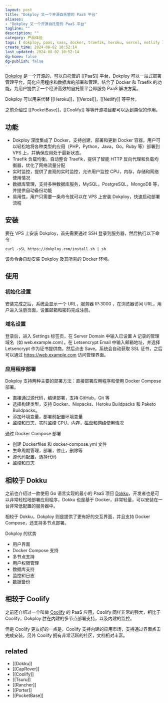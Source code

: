 ```yaml
---
layout: post
title: "Dokploy 又一个开源自托管的 PaaS 平台"
aliases:
- "Dokploy 又一个开源自托管的 PaaS 平台"
tagline: ""
description: ""
category: 产品体验
tags: [ dokploy, paas, saas, docker, traefik, heroku, vercel, netlify ]
create_time: 2024-08-02 10:52:14
last_updated: 2024-08-02 10:52:14
dg-home: false
dg-publish: false
---
```


[Dokploy](https://dokploy.com/) 是一个开源的，可以自托管的 [[PaaS]] 平台，Dokploy 可以一站式部署管理平台，简化应用程序和数据库的部署和管理。结合了 Docker 和 Traefik 的功能，为用户提供了一个经济高效的自托管平台即服务 PaaS 解决方案。

Dokploy 可以用来代替 [[Heroku]]，[[Vercel]]，[[Netlify]] 等平台。

之前介绍过 [[PocketBase]]，[[Coolify]] 等等开源项目都可以达到类似的作用。

## 功能

- Dokploy 深度集成了 Docker，支持创建，部署和更新 Docker 容器。用户可以轻松地将各种类型的应用（PHP，Python，Java，Go，Ruby 等）部署到 VPS 上，并确保应用处于最新状态。
- Traefik 负载均衡，自动整合 Traefik，提供了智能 HTTP 反向代理和负载均衡器，优化了网络流量分配
- 实时监控，提供了直观的实时监控，允许用户监控 CPU，内存，存储和网络使用情况
- 数据库管理，支持多种数据库服务，MySQL，PostgreSQL，MongoDB 等，并提供自动备份功能
- 易用性，用户只需要一条命令就可以在 VPS 上安装 Dokploy，快速启动部署流程

## 安装

要在 VPS 上安装 Dokploy，首先需要通过 SSH 登录到服务器，然后执行以下命令

```
curl -sSL https://dokploy.com/install.sh | sh
```

该命令会自动安装 Dokploy 及其所需的 Docker 环境。

## 使用

### 初始化设置

安装完成之后，系统会显示一个 URL，服务器 IP:3000 ，在浏览器访问 URL，用户进入注册页面，设置邮箱和密码完成注册。

### 域名设置

登录后，进入 Settings 标签页，在 Server Domain 中输入已设置 A 记录的管理域名（如 web.example.com）。在 Letsencrypt Email 中输入邮箱地址，并选择 Letsencrypt 作为证书提供商，然后点击 Save。系统会自动获取 SSL 证书，之后可以通过 https://web.example.com 访问管理界面。

### 应用程序部署

Dokploy 支持两种主要的部署方法：直接部署应用程序和使用 Docker Compose 部署。

- 直接通过源代码，编译部署，支持 GitHub，Git 等
- 选择构建类型，支持 Docker、Nixpacks、Heroku Buildpacks 和 Paketo Buildpacks。
- 添加环境变量，部署前配置环境变量
- 监控和日志，实时监控 CPU，内存，磁盘和网络使用情况

通过 Docker Compose 部署

- 创建 Dockerfiles 和 docker-compose.yml 文件
- 生命周期管理，部署，停止，删除等
- 源代码配置，选择代码
- 监控和日志

## 相较于 Dokku

之前也介绍过一款使用 Go 语言实现的最小的 PaaS 项目 [Dokku](https://blog.einverne.info/post/2023/09/dokku-minimum-paas.html)，开发者也是可以非常轻松地部署应用程序，Dokku 也是基于 Docker，非常轻量，可以安装在一台非常低配置的服务器中。

相较于 Dokku，Dokploy 则是提供了更有好的交互界面，并且支持 Docker Compose，还支持多节点部署。

Dokploy 的优势

- 用户界面
- Docker Compose 支持
- 多节点支持
- 用户权限管理
- 数据库支持
- 监控和日志
- 数据备份

## 相较于 Coolify

之前还介绍过一个叫做 [Coolify](https://blog.einverne.info/post/2023/11/coolify-self-hosted-vercel.html) 的 PaaS 应用，Coolify 同样非常的强大，相比于 Coolify，Dokploy 胜在内建的多节点部署支持，以及内建的监控。

但是 Coolify 更友好的一点是，Coolify 支持内建的应用市场，支持通过界面点击完成安装。另外 Coolify 拥有非常活跃的社区，文档相对丰富。

## related

- [[Dokku]]
- [[CapRover]]
- [[Coolify]]
- [[Tsuru]]
- [[Rancher]]
- [[Porter]]
- [[PocketBase]]
